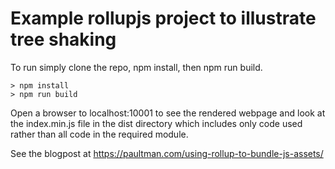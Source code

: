 # Example rollupjs project to illustrate tree shaking 

To run simply clone the repo, npm install, then npm run build.
```
> npm install
> npm run build
```

Open a browser to localhost:10001 to see the rendered webpage and look at the index.min.js file in the dist directory which includes only code used rather than all code in the required module.

See the blogpost at https://paultman.com/using-rollup-to-bundle-js-assets/
